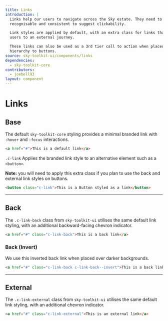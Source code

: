 ```yaml
---
title: Links
introduction: |
  Links help our users to navigate across the Sky estate. They need to be
  recognisable and consistent to suggest clickability.

  Link styles are applied by default, with an extra class for links that take
  users to an external journey.

  These links can also be used as a 3rd tier call to action when placed in
  hierarchy to buttons.
source: sky-toolkit-ui/components/links
dependencies:
  - sky-toolkit-core
contributors:
  - joebell93
layout: component
---
```


# Links

## Base

The default `sky-toolkit-core` styling provides a minimal branded link with
`:hover` and `:focus` interactions.

```html
<a href="#">This is a default link</a>
```

`.c-link` Applies the branded link style to an alternative element such as a
`<button>`.

**Note:** you will need to apply this extra class if you plan to use the back
and external link styles on buttons.  

```html
<button class="c-link">This is a Button styled as a link</button>
```

---

## Back

The `.c-link-back` class from `sky-toolkit-ui` utilises the same default
link styling, with an additional backward-facing chevron indicator.

```html
<a href="#" class="c-link-back">This is a back link</a>
```

### Back (Invert)

We use this inverted back link when placed over darker backgrounds.

```html { "theme": "dark" }
<a href="#" class="c-link-back c-link-back--invert">This is a back link</a>
```

---

## External

The `.c-link-external` class from `sky-toolkit-ui` utilises the same default
link styling, with an additional chevron indicator.

```html
<a href="#" class="c-link-external">This is an external link</a>
```
